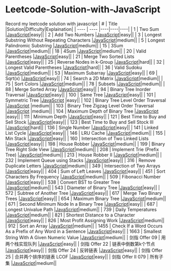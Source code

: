 # Leetcode-Solution-with-JavaScript
Record my leetcode solution with javascript
|  #   | Title  |Solution|Difficulty|Explaination|
|  ----  | ----  |----|----|----|
| 1  | Two Sum |[JavaScript](https://github.com/suuupernova/Leetcode-Solution-with-JavaScript/blob/main/Solution/Hash%20Table/1.%20Two%20Sum.js)|easy||
| 2  | Add Two Numbers |[JavaScript](https://github.com/suuupernova/Leetcode-Solution-with-JavaScript/blob/main/Solution/Link%20List/2.%20Add%20Two%20Numbers.js)|easy||
| 3  | Longest Substring Without Repeating Characters |[JavaScript](https://github.com/suuupernova/Leetcode-Solution-with-JavaScript/blob/main/Solution/Hash%20Table/3.%20Longest%20Substring%20Without%20Repeating%20Characters.js)|medium||
| 5  | Longest Palindromic Substring |[JavaScript](https://github.com/suuupernova/Leetcode-Solution-with-JavaScript/blob/main/Solution/String/5.%20Longest%20Palindromic%20Substring.js)|medium||
| 15  | 3Sum |[JavaScript](https://github.com/suuupernova/Leetcode-Solution-with-JavaScript/blob/main/Solution/Array/15.%203Sum.js)|medium||
| 18  | 4Sum |[JavaScript](https://github.com/suuupernova/Leetcode-Solution-with-JavaScript/blob/main/Solution/Array/18.%204Sum.js)|medium||
| 20  | Valid Parentheses |[JavaScript](https://github.com/suuupernova/Leetcode-Solution-with-JavaScript/blob/main/Solution/Stack/20.%20Valid%20Parentheses.js)|easy||
| 21  | Merge Two Sorted Lists |[JavaScript](https://github.com/suuupernova/Leetcode-Solution-with-JavaScript/blob/main/Solution/Link%20List/21.%20Merge%20Two%20Sorted%20Lists.js)|easy||
| 25  | Reverse Nodes in k-Group |[JavaScript](https://github.com/suuupernova/Leetcode-Solution-with-JavaScript/blob/main/Solution/Link%20List/25.%20Reverse%20Nodes%20in%20k-Group.js)|hard||
| 32  | Longest Valid Parentheses |[JavaScript](https://github.com/suuupernova/Leetcode-Solution-with-JavaScript/blob/main/Solution/Stack/32.%20Longest%20Valid%20Parentheses.js)|hard||
| 36  | Valid Sudoku |[JavaScript](https://github.com/suuupernova/Leetcode-Solution-with-JavaScript/blob/main/Solution/Hash%20Table/36.%20Valid%20Sudoku.js)|medium||
| 53  | Maximum Subarray |[JavaScript](https://github.com/suuupernova/Leetcode-Solution-with-JavaScript/blob/main/Solution/DP/53.%20Maximum%20Subarray.js)|easy||
| 69  | Sqrt(x) |[JavaScript](https://github.com/suuupernova/Leetcode-Solution-with-JavaScript/blob/main/Solution/Dichotomy/69.%20Sqrt(x).js)|easy||
| 74  | Search a 2D Matrix |[JavaScript](https://github.com/suuupernova/Leetcode-Solution-with-JavaScript/blob/main/Solution/Array/74.%20Search%20a%202D%20Matrix.js)|medium||
| 75  | Sort Colors |[JavaScript](https://github.com/suuupernova/Leetcode-Solution-with-JavaScript/blob/main/Solution/Array/75.%20Sort%20Colors.js)|medium||
| 78  | Subsets |[JavaScript](https://github.com/suuupernova/Leetcode-Solution-with-JavaScript/blob/main/Solution/Array/78.%20Subsets.js)|medium||
| 88  | Merge Sorted Array |[JavaScript](https://github.com/suuupernova/Leetcode-Solution-with-JavaScript/blob/main/Solution/Array/88.%20Merge%20Sorted%20Array.js)|easy||
| 94  | Binary Tree Inorder Traversal |[JavaScript](https://github.com/suuupernova/Leetcode-Solution-with-JavaScript/blob/main/Solution/Tree/94.%20Binary%20Tree%20Inorder%20Traversal.js)|easy||
| 100  | Same Tree |[JavaScript](https://github.com/suuupernova/Leetcode-Solution-with-JavaScript/blob/main/Solution/Tree/100.%20Same%20Tree.js)|easy||
| 101  | Symmetric Tree |[JavaScript](https://github.com/suuupernova/Leetcode-Solution-with-JavaScript/blob/main/Solution/Tree/101.%20Symmetric%20Tree.js) |easy||
| 102  | Binary Tree Level Order Traversal |[JavaScript](https://github.com/suuupernova/Leetcode-Solution-with-JavaScript/blob/main/Solution/Tree/102.%20Binary%20Tree%20Level%20Order%20Traversal.js) |medium||
| 103  | Binary Tree Zigzag Level Order Traversal |[JavaScript](https://github.com/suuupernova/Leetcode-Solution-with-JavaScript/blob/main/Solution/Queue/103.%20Binary%20Tree%20Zigzag%20Level%20Order%20Traversal.js) |medium||
| 104  | Maximum Depth of Binary Tree |[JavaScript](https://github.com/suuupernova/Leetcode-Solution-with-JavaScript/blob/main/Solution/Tree/104.%20Maximum%20Depth%20of%20Binary%20Tree.js) |easy||
| 111  | Minimum Depth |[JavaScript](https://github.com/suuupernova/Leetcode-Solution-with-JavaScript/blob/main/Solution/Tree/111.%20Minimum%20Depth%20of%20Binary%20Tree.js)|easy||
| 121  | Best Time to Buy and Sell Stock |[JavaScript](https://github.com/suuupernova/Leetcode-Solution-with-JavaScript/blob/main/Solution/Array/121.%20Best%20Time%20to%20Buy%20and%20Sell%20Stock.js)|easy||
| 123  | Best Time to Buy and Sell Stock III |[JavaScript](https://github.com/suuupernova/Leetcode-Solution-with-JavaScript/blob/main/Solution/DP/123.%20Best%20Time%20to%20Buy%20and%20Sell%20Stock%20III.js)|hard||
| 136  | Single Number |[JavaScript](https://github.com/suuupernova/Leetcode-Solution-with-JavaScript/blob/main/Solution/Bitwise%20Operation/136.%20Single%20Number.js)|easy||
| 141  | Linked List Cycle |[JavaScript](https://github.com/suuupernova/Leetcode-Solution-with-JavaScript/blob/main/Solution/Link%20List/141.%20Linked%20List%20Cycle.js )|easy||
| 146  | LRU Cache |[JavaScript](https://github.com/suuupernova/Leetcode-Solution-with-JavaScript/blob/main/Solution/Hash%20Table/146.%20LRU%20Cache.js)|medium||
| 155  | Min Stack |[JavaScript](https://github.com/suuupernova/Leetcode-Solution-with-JavaScript/blob/main/Solution/Stack/155.%20Min%20Stack.js)|easy||
| 160  | Intersection of Two Linked Lists |[JavaScript](https://github.com/suuupernova/Leetcode-Solution-with-JavaScript/blob/main/Solution/Link%20List/160.%20Intersection%20of%20Two%20Linked%20Lists.js)|easy||
| 198  | House Robber |[JavaScript]( https://github.com/suuupernova/Leetcode-Solution-with-JavaScript/blob/main/Solution/DP/198.%20House%20Robber.js)|medium||
| 199  | Binary Tree Right Side View |[JavaScript]( https://github.com/suuupernova/Leetcode-Solution-with-JavaScript/blob/main/Solution/Queue/199.%20Binary%20Tree%20Right%20Side%20View.js)|medium||
| 208  | Implement Trie (Prefix Tree) |[JavaScript]( https://github.com/suuupernova/Leetcode-Solution-with-JavaScript/blob/main/Solution/Others/208.%20Implement%20Trie%20(Prefix%20Tree).js)|medium||
| 213  | House Robber II |[JavaScript]( https://github.com/suuupernova/Leetcode-Solution-with-JavaScript/blob/main/Solution/DP/213.%20House%20Robber%20II.js)|medium||
| 232 | Implement Queue using Stacks |[JavaScript]( https://github.com/suuupernova/Leetcode-Solution-with-JavaScript/blob/main/Solution/Stack/232.%20Implement%20Queue%20using%20Stacks.js)|easy||
| 316 | Remove Duplicate Letters |[JavaScript]( https://github.com/suuupernova/Leetcode-Solution-with-JavaScript/blob/main/Solution/String/316.%20Remove%20Duplicate%20Letters.js)|medium||
| 349 | Intersection of Two Arrays |[JavaScript]( https://github.com/suuupernova/Leetcode-Solution-with-JavaScript/blob/main/Solution/Hash%20Table/349.%20Intersection%20of%20Two%20Arrays.js)|easy||
| 404  | Sum of Left Leaves |[JavaScript](https://github.com/suuupernova/Leetcode-Solution-with-JavaScript/blob/main/Solution/Tree/404.%20Sum%20of%20Left%20Leaves.js)|easy||
| 451  | Sort Characters By Frequency |[JavaScript](https://github.com/suuupernova/Leetcode-Solution-with-JavaScript/blob/main/Solution/Array/451.%20Sort%20Characters%20By%20Frequency.js)|medium||
| 509  | Fibonacci Number |[JavaScript](https://github.com/suuupernova/Leetcode-Solution-with-JavaScript/blob/main/Solution/DP/509.%20Fibonacci%20Number.js)|easy||
| 538  | Convert BST to Greater Tree |[JavaScript](https://github.com/suuupernova/Leetcode-Solution-with-JavaScript/blob/main/Solution/Tree/538.%20Convert%20BST%20to%20Greater%20Tree.js)|medium||
| 543  | Diameter of Binary Tree |[JavaScript](https://github.com/suuupernova/Leetcode-Solution-with-JavaScript/blob/main/Solution/Tree/543.%20Diameter%20of%20Binary%20Tree.js)|easy||
| 572  | Subtree of Another Tree |[JavaScript](https://github.com/suuupernova/Leetcode-Solution-with-JavaScript/blob/main/Solution/Tree/572.%20Subtree%20of%20Another%20Tree.js)|easy||
| 617  | Merge Two Binary Trees |[JavaScript](https://github.com/suuupernova/Leetcode-Solution-with-JavaScript/blob/main/Solution/Tree/617.%20Merge%20Two%20Binary%20Trees.js)|easy||
| 654 | Maximum Binary Tree |[JavaScript](https://github.com/suuupernova/Leetcode-Solution-with-JavaScript/blob/main/Solution/Tree/654.%20Maximum%20Binary%20Tree.js)|medium||
| 671  | Second Minimum Node In a Binary Tree |[JavaScript](https://github.com/suuupernova/Leetcode-Solution-with-JavaScript/blob/main/Solution/Tree/671.%20Second%20Minimum%20Node%20In%20a%20Binary%20Tree.js)|easy||
| 687  | Longest Univalue Path |[JavaScript](https://github.com/suuupernova/Leetcode-Solution-with-JavaScript/blob/main/Solution/Tree/687.%20Longest%20Univalue%20Path.js)|medium||
| 739  | Daily Temperatures |[JavaScript](https://github.com/suuupernova/Leetcode-Solution-with-JavaScript/blob/main/Solution/Array/739.%20Daily%20Temperatures.js)|medium||
| 821  | Shortest Distance to a Character |[JavaScript](https://github.com/suuupernova/Leetcode-Solution-with-JavaScript/blob/main/Solution/Array/821.%20Shortest%20Distance%20to%20a%20Character.js)|easy||
| 826  | Most Profit Assigning Work |[JavaScript](https://github.com/suuupernova/Leetcode-Solution-with-JavaScript/blob/main/Solution/Array/826.%20Most%20Profit%20Assigning%20Work.js)|medium||
| 912  | Sort an Array |[JavaScript](https://github.com/suuupernova/Leetcode-Solution-with-JavaScript/blob/main/Solution/Array/912.%20Sort%20an%20Array.js)|medium||
| 1455 | Check If a Word Occurs As a Prefix of Any Word in a Sentence |[JavaScript](https://github.com/suuupernova/Leetcode-Solution-with-JavaScript/blob/main/Solution/Array/1455.%20Check%20If%20a%20Word%20Occurs%20As%20a%20Prefix%20of%20Any%20Word%20in%20a%20Sentence.js)|easy||
| 1663 | Smallest String With A Given Numeric Value |[JavaScript](https://github.com/suuupernova/Leetcode-Solution-with-JavaScript/blob/main/Solution/Greedy%20Algorithm/1663.%20Smallest%20String%20With%20A%20Given%20Numeric%20Value.js)|medium||
| 剑指 Offer 09  | 用两个栈实现队列 |[JavaScript](https://github.com/suuupernova/Leetcode-Solution-with-JavaScript/blob/main/Solution/Stack/%E5%89%91%E6%8C%87%20Offer%2009.%20%E7%94%A8%E4%B8%A4%E4%B8%AA%E6%A0%88%E5%AE%9E%E7%8E%B0%E9%98%9F%E5%88%97.js)|easy||
| 剑指 Offer 22  | 链表中倒数第k个节点 |[JavaScript](https://github.com/suuupernova/Leetcode-Solution-with-JavaScript/blob/main/Solution/Link%20List/%E5%89%91%E6%8C%87%20Offer%2022.%20%E9%93%BE%E8%A1%A8%E4%B8%AD%E5%80%92%E6%95%B0%E7%AC%ACk%E4%B8%AA%E8%8A%82%E7%82%B9.js)|easy||
| 剑指 Offer 24  | 反转链表 |[JavaScript](https://github.com/suuupernova/Leetcode-Solution-with-JavaScript/blob/main/Solution/Link%20List/%E5%89%91%E6%8C%87%20Offer%2024.%20%E5%8F%8D%E8%BD%AC%E9%93%BE%E8%A1%A8.js)|easy||
| 剑指 Offer 25  | 合并两个排序的链表  LCOF |[JavaScript](https://github.com/suuupernova/Leetcode-Solution-with-JavaScript/blob/main/Solution/Link%20List/%E5%89%91%E6%8C%87%20Offer%2025.%20%E5%90%88%E5%B9%B6%E4%B8%A4%E4%B8%AA%E6%8E%92%E5%BA%8F%E7%9A%84%E9%93%BE%E8%A1%A8%20%20LCOF.js)|easy||
| 剑指 Offer II 079 | 所有子集 |[JavaScript](https://github.com/suuupernova/Leetcode-Solution-with-JavaScript/blob/main/Solution/Array/78.%20Subsets.js)|medium||

